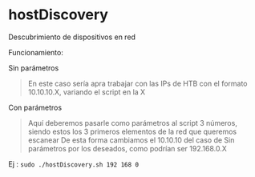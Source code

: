 # hostDiscovery
Descubrimiento de dispositivos en red

Funcionamiento: 

Sin parámetros
  > En este caso sería apra trabajar con las IPs de HTB con el formato 10.10.10.X, variando el script en la X
  
Con parámetros
  > Aquí deberemos pasarle como parámetros al script 3 números, siendo estos los 3 primeros elementos de la red que queremos escanear
  > De esta forma cambiamos el 10.10.10 del caso de Sin parámetros por los deseados, como podrían ser 192.168.0.X
  
  Ej : `sudo ./hostDiscovery.sh 192 168 0`
